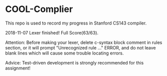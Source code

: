# COOL-Complier
This repo is used to record my progress in Stanford CS143 compiler.

2018-11-07 Lexer finished! Full Score(63/63).

Attention: Before making your lexer, delete c-syntax block comment in rules section, or it will prompt "Unrecognized rule ..." ERROR, and do not leave blank lines which will cause some trouble locating errors.

Advice: Test-driven development is strongly recommended for this assignment!
